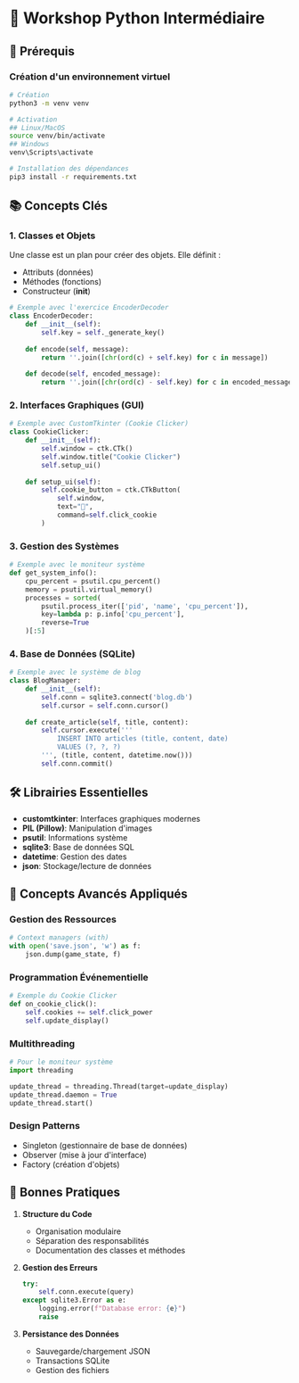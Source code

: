 # 🚀 Workshop Python Intermédiaire

## 📝 Prérequis

### Création d'un environnement virtuel
```bash
# Création
python3 -m venv venv

# Activation
## Linux/MacOS
source venv/bin/activate
## Windows
venv\Scripts\activate

# Installation des dépendances
pip3 install -r requirements.txt
```

## 📚 Concepts Clés

### 1. Classes et Objets

Une classe est un plan pour créer des objets. Elle définit :
- Attributs (données)
- Méthodes (fonctions)
- Constructeur (__init__)

```python
# Exemple avec l'exercice EncoderDecoder
class EncoderDecoder:
    def __init__(self):
        self.key = self._generate_key()
    
    def encode(self, message):
        return ''.join([chr(ord(c) + self.key) for c in message])
    
    def decode(self, encoded_message):
        return ''.join([chr(ord(c) - self.key) for c in encoded_message])
```

### 2. Interfaces Graphiques (GUI)
```python
# Exemple avec CustomTkinter (Cookie Clicker)
class CookieClicker:
    def __init__(self):
        self.window = ctk.CTk()
        self.window.title("Cookie Clicker")
        self.setup_ui()
    
    def setup_ui(self):
        self.cookie_button = ctk.CTkButton(
            self.window,
            text="🍪",
            command=self.click_cookie
        )
```

### 3. Gestion des Systèmes
```python
# Exemple avec le moniteur système
def get_system_info():
    cpu_percent = psutil.cpu_percent()
    memory = psutil.virtual_memory()
    processes = sorted(
        psutil.process_iter(['pid', 'name', 'cpu_percent']),
        key=lambda p: p.info['cpu_percent'],
        reverse=True
    )[:5]
```

### 4. Base de Données (SQLite)
```python
# Exemple avec le système de blog
class BlogManager:
    def __init__(self):
        self.conn = sqlite3.connect('blog.db')
        self.cursor = self.conn.cursor()
    
    def create_article(self, title, content):
        self.cursor.execute('''
            INSERT INTO articles (title, content, date)
            VALUES (?, ?, ?)
        ''', (title, content, datetime.now()))
        self.conn.commit()
```

## 🛠️ Librairies Essentielles

- **customtkinter**: Interfaces graphiques modernes
- **PIL (Pillow)**: Manipulation d'images
- **psutil**: Informations système
- **sqlite3**: Base de données SQL
- **datetime**: Gestion des dates
- **json**: Stockage/lecture de données

## 📝 Concepts Avancés Appliqués

### Gestion des Ressources
```python
# Context managers (with)
with open('save.json', 'w') as f:
    json.dump(game_state, f)
```

### Programmation Événementielle
```python
# Exemple du Cookie Clicker
def on_cookie_click():
    self.cookies += self.click_power
    self.update_display()
```

### Multithreading
```python
# Pour le moniteur système
import threading

update_thread = threading.Thread(target=update_display)
update_thread.daemon = True
update_thread.start()
```

### Design Patterns
- Singleton (gestionnaire de base de données)
- Observer (mise à jour d'interface)
- Factory (création d'objets)

## 🎯 Bonnes Pratiques

1. **Structure du Code**
   - Organisation modulaire
   - Séparation des responsabilités
   - Documentation des classes et méthodes

2. **Gestion des Erreurs**
   ```python
   try:
       self.conn.execute(query)
   except sqlite3.Error as e:
       logging.error(f"Database error: {e}")
       raise
   ```

3. **Persistance des Données**
   - Sauvegarde/chargement JSON
   - Transactions SQLite
   - Gestion des fichiers